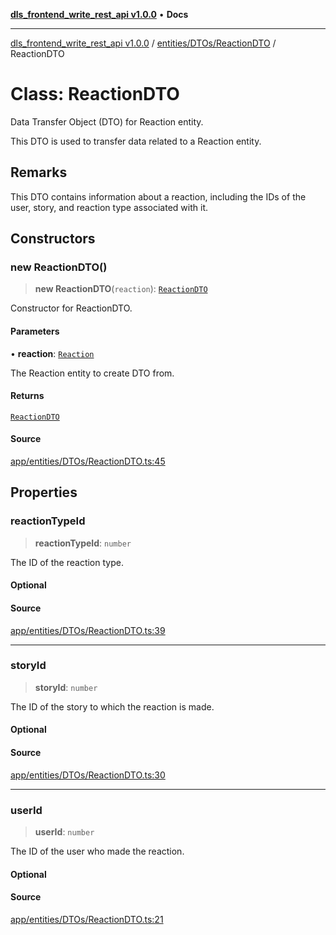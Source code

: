 [**dls_frontend_write_rest_api v1.0.0**](../../../../README.md) • **Docs**

***

[dls_frontend_write_rest_api v1.0.0](../../../../modules.md) / [entities/DTOs/ReactionDTO](../README.md) / ReactionDTO

# Class: ReactionDTO

Data Transfer Object (DTO) for Reaction entity.

This DTO is used to transfer data related to a Reaction entity.

## Remarks

This DTO contains information about a reaction, including the IDs of the user,
story, and reaction type associated with it.

## Constructors

### new ReactionDTO()

> **new ReactionDTO**(`reaction`): [`ReactionDTO`](ReactionDTO.md)

Constructor for ReactionDTO.

#### Parameters

• **reaction**: [`Reaction`](../../../entities/Reaction/classes/Reaction.md)

The Reaction entity to create DTO from.

#### Returns

[`ReactionDTO`](ReactionDTO.md)

#### Source

[app/entities/DTOs/ReactionDTO.ts:45](https://github.com/No-Life-inc/dls_write_api/blob/3b6ede554338fca33854ae593d3c96d63a70eb98/app/entities/DTOs/ReactionDTO.ts#L45)

## Properties

### reactionTypeId

> **reactionTypeId**: `number`

The ID of the reaction type.

#### Optional

#### Source

[app/entities/DTOs/ReactionDTO.ts:39](https://github.com/No-Life-inc/dls_write_api/blob/3b6ede554338fca33854ae593d3c96d63a70eb98/app/entities/DTOs/ReactionDTO.ts#L39)

***

### storyId

> **storyId**: `number`

The ID of the story to which the reaction is made.

#### Optional

#### Source

[app/entities/DTOs/ReactionDTO.ts:30](https://github.com/No-Life-inc/dls_write_api/blob/3b6ede554338fca33854ae593d3c96d63a70eb98/app/entities/DTOs/ReactionDTO.ts#L30)

***

### userId

> **userId**: `number`

The ID of the user who made the reaction.

#### Optional

#### Source

[app/entities/DTOs/ReactionDTO.ts:21](https://github.com/No-Life-inc/dls_write_api/blob/3b6ede554338fca33854ae593d3c96d63a70eb98/app/entities/DTOs/ReactionDTO.ts#L21)

